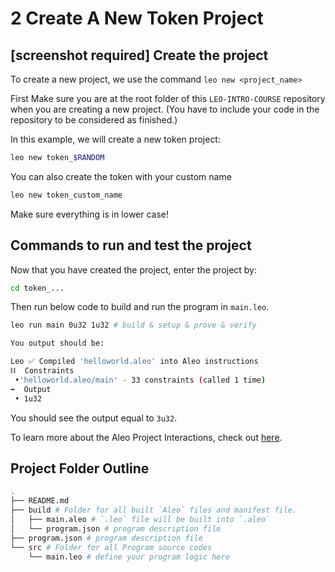 # 2 Create A New Token Project

## [screenshot required] Create the project
To create a new project, we use the command `leo new <project_name>`

First Make sure you are at the root folder of this `LEO-INTRO-COURSE` repository when you are creating a new project. (You have to include your code in the repository to be considered as finished.)

In this example, we will create a new token project:
```bash
leo new token_$RANDOM
```
You can also create the token with your custom name
```bash
leo new token_custom_name
```
Make sure everything is in lower case!

## Commands to run and test the project

Now that you have created the project, enter the project by:
```bash
cd token_...
```

Then run below code to build and run the program in `main.leo`.
```bash
leo run main 0u32 1u32 # build & setup & prove & verify

You output should be:

Leo ✅ Compiled 'helloworld.aleo' into Aleo instructions
⛓  Constraints
 •'helloworld.aleo/main' - 33 constraints (called 1 time)
➡️  Output
 • 1u32
```

You should see the output equal to `3u32`.

To learn more about the Aleo Project Interactions, check out [here](https://developer.aleo.org/leo/hello).

## Project Folder Outline

```bash
.
├── README.md
├── build # Folder for all built `Aleo` files and manifest file.
│   ├── main.aleo # `.leo` file will be built into `.aleo`
│   └── program.json # program description file
├── program.json # program description file
└── src # Folder for all Program source codes
    └── main.leo # define your program logic here
```
